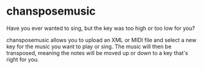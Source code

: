 # chansposemusic
Have you ever wanted to sing, but the key was too high or too low for you?

chansposemusic allows you to upload an XML or MIDI file and select a new key for the music you want to play or sing. The music will then be transposed, meaning the notes will be moved up or down to a key that's right for you.

